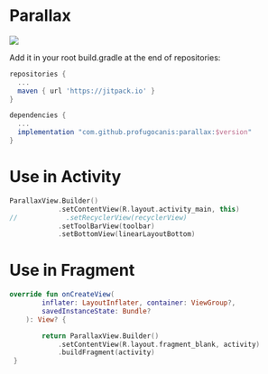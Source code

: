 # Parallax

[![](https://jitpack.io/v/profugocanis/parallax.svg)](https://jitpack.io/#profugocanis/parallax)

Add it in your root build.gradle at the end of repositories:

```groovy
repositories {
  ...
  maven { url 'https://jitpack.io' }
}

dependencies {
  ...
  implementation "com.github.profugocanis:parallax:$version"
}
```
# Use in Activity

```kotlin
ParallaxView.Builder()
            .setContentView(R.layout.activity_main, this)
//            .setRecyclerView(recyclerView)
            .setToolBarView(toolbar)
            .setBottomView(linearLayoutBottom)

```

# Use in Fragment

```kotlin
override fun onCreateView(
        inflater: LayoutInflater, container: ViewGroup?,
        savedInstanceState: Bundle?
    ): View? {

        return ParallaxView.Builder()
            .setContentView(R.layout.fragment_blank, activity)
            .buildFragment(activity)
 }

```
